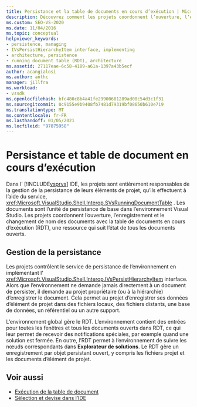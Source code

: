```yaml
---
title: Persistance et la table de documents en cours d’exécution | Microsoft Docs
description: Découvrez comment les projets coordonnent l’ouverture, l’enregistrement et le changement de nom des documents dans la table de document en cours d’exécution, qui effectue le suivi de l’état des documents dans l’IDE de Visual Studio.
ms.custom: SEO-VS-2020
ms.date: 11/04/2016
ms.topic: conceptual
helpviewer_keywords:
- persistence, managing
- IVsPersistHierarchyItem interface, implementing
- architecture, persistence
- running document table (RDT), architecture
ms.assetid: 27117eae-6c58-4189-a61a-1397a43b5ecf
author: acangialosi
ms.author: anthc
manager: jillfra
ms.workload:
- vssdk
ms.openlocfilehash: bfc480c8b4a41fe29900681289ad08c54d3c1f31
ms.sourcegitcommit: 0c9155e9b9408fb7481d79319bf08650b610e719
ms.translationtype: MT
ms.contentlocale: fr-FR
ms.lasthandoff: 01/05/2021
ms.locfileid: "97875958"
---
```

# <a name="persistence-and-the-running-document-table"></a>Persistance et table de document en cours d’exécution
Dans l' [!INCLUDE[vsprvs](../../code-quality/includes/vsprvs_md.md)] IDE, les projets sont entièrement responsables de la gestion de la persistance de leurs éléments de projet, qu’ils effectuent à l’aide du service, <xref:Microsoft.VisualStudio.Shell.Interop.SVsRunningDocumentTable> . Les documents sont l’unité de persistance de base dans l’environnement Visual Studio. Les projets coordonnent l’ouverture, l’enregistrement et le changement de nom des documents avec la table de documents en cours d’exécution (RDT), une ressource qui suit l’état de tous les documents ouverts.

## <a name="managing-persistence"></a>Gestion de la persistance
 Les projets contrôlent le service de persistance de l’environnement en implémentant l' <xref:Microsoft.VisualStudio.Shell.Interop.IVsPersistHierarchyItem> interface. Alors que l’environnement ne demande jamais directement à un document de persister, il demande au projet propriétaire (ou à la hiérarchie) d’enregistrer le document. Cela permet au projet d’enregistrer ses données d’élément de projet dans des fichiers locaux, des fichiers distants, une base de données, un référentiel ou un autre support.

 L’environnement global gère le RDT. L’environnement contient des entrées pour toutes les fenêtres et tous les documents ouverts dans RDT, ce qui leur permet de recevoir des notifications spéciales, par exemple quand une solution est fermée. En outre, l’RDT permet à l’environnement de suivre les nœuds correspondants dans **Explorateur de solutions**. Le RDT gère un enregistrement par objet persistant ouvert, y compris les fichiers projet et les documents d’élément de projet.

## <a name="see-also"></a>Voir aussi
- [Exécution de la table de document](../../extensibility/internals/running-document-table.md)
- [Sélection et devise dans l’IDE](../../extensibility/internals/selection-and-currency-in-the-ide.md)
